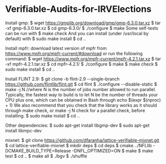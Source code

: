 # Verifiable-Audits-for-IRVElections
Install gmp:
$ wget https://gmplib.org/download/gmp/gmp-6.3.0.tar.xz
$ tar -xf gmp-6.3.0.tar.xz
$ cd gmp-6.3.0/
$ ./configure
$ make
Some self-tests can be run with
$ make check
And you can install (under /usr/local by default) with
$ sudo make install
$ cd ..

Install mpfr:
download latest version of mpfr from https://www.mpfr.org/mpfr-current/#download or run the following command:
$ wget https://www.mpfr.org/mpfr-current/mpfr-4.2.1.tar.xz
$ tar -xf mpfr-4.2.1.tar.xz
$ cd mpfr-4.2.1/
$ ./configure
$ make
$ make check
$ sudo make install
$ cd ..

Install FLINT 2.9:
$ git clone -b flint-2.9 --single-branch https://github.com/flintlib/flint.git
$ cd flint
$ ./configure --disable-static
$ make -j N //where N is the number of jobs number allowed to run parallel. Typically, the fastest way to build is to let N be the number of threads your CPU plus one, which can be obtained in Bash through echo $(expr $(nproc) + 1)
We also recommend that you check that the library works as it should through make check, or make -j N check for a parallel check, before installing.
$ sudo make install
$ cd ..

Other dependencies:
$ sudo apt-get install libgmp-dev
$ sudo apt-get install libmpc-dev

mixnet:
$ git clone https://github.com/dfaranha/lattice-verifiable-mixnet.git
$ cd lattice-verifiable-mixnet
$ mkdir deps
$ cd deps
$ cmake ../NFLlib -DCMAKE_BUILD_TYPE=Release -DNFL_OPTIMIZED=ON
$ make
$ make test
$ cd ..
$ make all
$ ./bgv
$ ./shuffle
